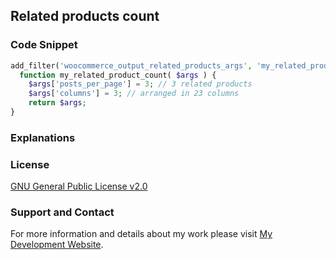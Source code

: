 ## Related products count

### Code Snippet

```php
add_filter('woocommerce_output_related_products_args', 'my_related_product_count');
  function my_related_product_count( $args ) {
	$args['posts_per_page'] = 3; // 3 related products
	$args['columns'] = 3; // arranged in 23 columns
	return $args;
}
```
### Explanations

### License

[GNU General Public License v2.0](https://github.com/dedewiweka/snippets/blob/main/LICENSE)

### Support and Contact

For more information and details about my work please visit [My Development Website](https://dede.wiweka.com/development).